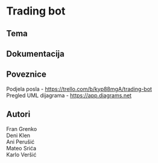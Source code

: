 # Trading bot

## Tema

## Dokumentacija

## Poveznice
Podjela posla - https://trello.com/b/kyp88mgA/trading-bot</br>
Pregled UML dijagrama - https://app.diagrams.net</br>

## Autori
Fran Grenko</br>
Deni Klen</br>
Ani Perušić</br>
Mateo Srića</br>
Karlo Veršić</br>